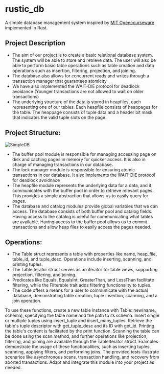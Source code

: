 # rustic_db
A simple database management system inspired by [MIT Opencourseware](https://ocw.mit.edu/courses/6-830-database-systems-fall-2010/) implemented in Rust.

## Project Description
- The aim of our project is to create a basic relational database system. The system will be able to store and retrieve data. The user will also be able to perform basic table operations such as table creation and data operations such as insertion, filtering, projection, and joining.
- The database also allows for concurrent reads and writes through a transaction manager that guarantees atomicity
- We have also implemented the WAIT-DIE protocol for deadlock avoidance (Younger transactions are not allowed to wait on older transactions)
- The underlying structure of the data is stored in heapfiles, each representing one of our tables. Each heapfile consists of heappages for the table. The heappage consists of tuple data and a header bit mask that indicates the valid tuple slots on the page.

## Project Structure:
![SimpleDB](https://github.com/Jeffroyang/rustic_db/assets/82118995/2213c564-6b7c-4b62-99fb-0c298aebdf16)
- The buffer pool module is responsible for managing accessing page on disk and caching pages in memory for quicker access. It is also in charge of managing transactions in our database.
- The lock manager module is responsible for ensuring atomic transactions in our database. It also implements the WAIT-DIE protocol for deadlock avoidnace
- The heapfile module represents the underlying data for a data, and it communicates with the buffer pool in order to retrieve relevant pages. This provides a simple abstraction that allows us to easily query for pages.
- The database and catalog modules provide global variables that we can access. The database consists of both buffer pool and catalog fields. Having access to the catalog is useful for communicating what tables are available. Having access to the buffer pool allows us to commit transactions and allow heap files to easily access the pages needed.


## Operations:
 - The Table struct represents a table with properties like name, heap_file, table_id, and tuple_desc. Operations include inserting, scanning, and printing tuples.
 - The TableIterator struct serves as an iterator for table views, supporting projection, filtering, and joining.
 - Predicates like Equals, EqualsInt, GreaterThan, and LessThan facilitate filtering, while the Filterable trait adds filtering functionality to tuples.
 - The code offers a means for a user to communicate with the actual database, demonstrating table creation, tuple insertion, scanning, and a join operation.

To use these functions, create a new table instance with Table::new(name, schema), specifying the table name and the path to its schema. Insert single or multiple tuples using insert_tuple and insert_many_tuples. Retrieve the table's tuple descriptor with get_tuple_desc and its ID with get_id. Printing the table's content is facilitated by the print function. Scanning the table can be done using the scan method, and further operations like projection, filtering, and joining are available through the TableIterator struct. Examples demonstrate the usage of these functionalities, such as inserting tuples, scanning, applying filters, and performing joins. The provided tests illustrate scenarios like asynchronous scans, transaction handling, and recovery from aborted transactions. Adapt and integrate this module into your project as needed.

